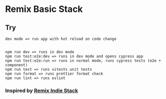 # Remix Basic Stack

## Try
```
dev mode => run app with hot reload on code change


npm run dev => runs in dev mode
npm run test:e2e:dev => runs in dev mode and opens cypress app
npm run test:e2e:run => runs in normal mode, runs cypress tests (e2e + component)
npm run test => runs vitests unit tests
npm run format => runs prettier format check
npm run lint => runs eslint
```

### Inspired by [Remix Indie Stack](https://github.com/remix-run/indie-stack)